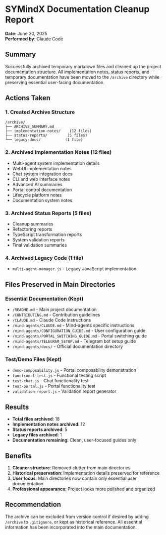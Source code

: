# SYMindX Documentation Cleanup Report

**Date**: June 30, 2025  
**Performed by**: Claude Code

## Summary

Successfully archived temporary markdown files and cleaned up the project documentation structure. All implementation notes, status reports, and temporary documentation have been moved to the `/archive` directory while preserving essential user-facing documentation.

## Actions Taken

### 1. Created Archive Structure
```
/archive/
├── ARCHIVE_SUMMARY.md
├── implementation-notes/    (12 files)
├── status-reports/         (5 files)
└── legacy-docs/           (1 file)
```

### 2. Archived Implementation Notes (12 files)
- Multi-agent system implementation details
- WebUI implementation notes
- Chat system integration docs
- CLI and web interface notes
- Advanced AI summaries
- Portal control documentation
- Lifecycle platform notes
- Documentation system notes

### 3. Archived Status Reports (5 files)
- Cleanup summaries
- Refactoring reports
- TypeScript transformation reports
- System validation reports
- Final validation summaries

### 4. Archived Legacy Code (1 file)
- `multi-agent-manager.js` - Legacy JavaScript implementation

## Files Preserved in Main Directories

### Essential Documentation (Kept)
- `/README.md` - Main project documentation
- `/CONTRIBUTING.md` - Contribution guidelines
- `/CLAUDE.md` - Claude Code instructions
- `/mind-agents/CLAUDE.md` - Mind-agents specific instructions
- `/mind-agents/CONFIGURATION_GUIDE.md` - User configuration guide
- `/mind-agents/PORTAL_SWITCHING_GUIDE.md` - Portal switching guide
- `/mind-agents/TELEGRAM_SETUP.md` - Telegram bot setup guide
- `/mind-agents/docs/` - Official documentation directory

### Test/Demo Files (Kept)
- `demo-composability.js` - Portal composability demonstration
- `functional-test.js` - Functional testing script
- `test-chat.js` - Chat functionality test
- `test-portal.js` - Portal functionality test
- `validation-report.js` - Validation report generator

## Results

- **Total files archived**: 18
- **Implementation notes archived**: 12
- **Status reports archived**: 5
- **Legacy files archived**: 1
- **Documentation remaining**: Clean, user-focused guides only

## Benefits

1. **Cleaner structure**: Removed clutter from main directories
2. **Historical preservation**: Implementation details preserved for reference
3. **User focus**: Main directories now contain only essential user documentation
4. **Professional appearance**: Project looks more polished and organized

## Recommendation

The archive can be excluded from version control if desired by adding `/archive` to `.gitignore`, or kept as historical reference. All essential information has been incorporated into the main documentation.